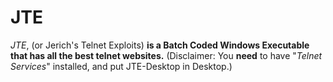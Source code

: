 # JTE
*JTE*, (or Jerich's Telnet Exploits) **is a Batch Coded Windows Executable that has all the best telnet websites.** (Disclaimer: You **need** to have "*Telnet Services*" installed, and put JTE-Desktop in Desktop.)

